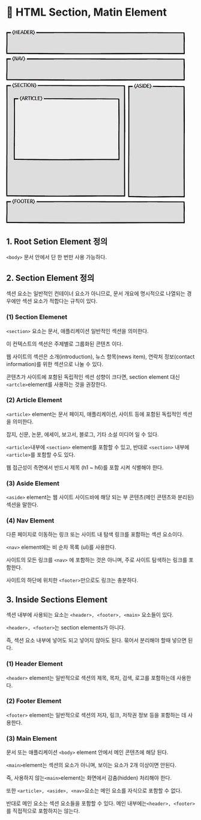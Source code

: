 # 📄 HTML Section, Matin Element

## 

![](../.gitbook/assets/htmlsection.png)

## 1. Root Setion Element 정의

`<body>` 문서 안에서 단 한 번만 사용 가능하다.

## 2.  Section Element 정의

섹션 요소는 일반적인 컨테이너 요소가 아니므로, 문서 개요에 명시적으로 나열되는 경우에만 섹션 요소가 적합다는 규칙이 있다.

### \(1\) Section Elemenet

`<section>` 요소는 문서,  애플리케이션 일반적인 섹션을 의미한다.

이 컨텍스트의 섹션은 주제별로 그룹화된 콘텐츠 이다.

웹 사이트의 섹션은 소개\(introduction\), 뉴스 항목\(news item\), 연락처 정보\(contact information\)를 위한 섹션으로 나눌 수 있다.

콘텐츠가 사이트에 포함된 독립적인 섹션 성향이 크다면, section element 대신`<artcle>`element를 사용하는 것을 권장한다.

### \(2\) Article Element

`<article>` element는 문서 페이지, 애플리케이션, 사이트 등에 포함된 독립적인 섹션을 의미한다.

잡지, 신문, 논문, 에세이, 보고서, 블로그, 기타 소설 미디어 일 수 있다.

`<article>`내부에 `<section>` element를 포함할 수 있고, 반대로 `<section>` 내부에 `<article>`를 포함할 수도 있다.

웹 접근성이 측면에서 반드시 제목 \(h1 ~ h6\)를 포함 시켜 식별해야 한다.

### \(3\) Aside Element

`<aside>` element는 웹 사이트 사이드바에 해당 되는 부 콘텐츠\(메인 콘텐츠와 분리된\) 섹션을 말한다.

### \(4\) Nav Element

다른 페이지로 이동하는 링크 또는 사이트 내 탐색 링크를 포함하는 섹션 요소이다.

`<nav>` element에는 비 순차 목록 \(ul\)를 사용한다.

사이트의 모든 링크를 `<nav>` 에 포함하는 것은 아니며, 주로 사이트 탐색하는 링크를 포함한다. 

사이트의 하단에 위치한 `<footer>`만으로도 링크는 충분하다.

## 3. Inside Sections Element

섹션 내부에 사용되는 요소는 `<header>, <footer>, <main>` 요소들이 있다.

`<header>, <footer>`는 section elements가 아니다.

즉, 섹션 요소 내부에 넣어도 되고 넣어지 않아도 된다. 묶어서 분리해야 할때 넣으면 된다.

### \(1\) Header Element

`<header>` element는 일반적으로 섹션의 제목, 목차, 검색, 로고를 포함하는데 사용한다.

### \(2\) Footer Element

`<footer>` element는 일반적으로 섹션의 저자, 링크, 저작권 정보 등을 포함하는 데 사용한다.

### \(3\) Main Element

문서 또는 애플리케이션 `<body>` element 안에서 메인 콘텐츠에 해당 된다. 

`<main>`element는 섹션의 요소가 아니며, 보이는 요소가 2개 이상이면 안된다.

즉,  사용하지 않는`<main>`element는 화면에서 감춤\(hidden\) 처리해야 한다.

또한 `<article>, <aside>, <nav>`요소는 메인 요소를 자식으로 포함할 수 없다. 

반대로 메인 요소는 섹션 요소들을 포함할 수 있다.  메인 내부에는`<header>, <footer>`를 직접적으로 포함하지는 않는다.
















